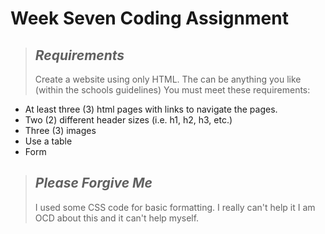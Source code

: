 
# Week Seven Coding Assignment 

> ## _Requirements_
>
> Create a website using only HTML. The can be anything you like (within the 
schools guidelines) You must meet these requirements: 
- At least three (3) html pages with links to navigate the pages. 
- Two (2) different header sizes (i.e. h1, h2, h3, etc.)
- Three (3) images 
- Use a table 
- Form 

> ## _Please Forgive Me_ 
>
> I used some CSS code for basic formatting. I really can't help it I am OCD about this 
and it can't help myself. 




